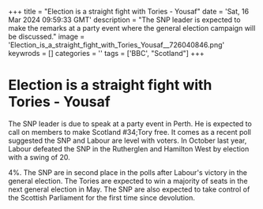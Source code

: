 +++
title = "Election is a straight fight with Tories - Yousaf"
date = 'Sat, 16 Mar 2024 09:59:33 GMT'
description = "The SNP leader is expected to make the remarks at a party event where the general election campaign will be discussed."
image = 'Election_is_a_straight_fight_with_Tories_Yousaf__726040846.png'
keywrods =  []
categories = ''
tags = ['BBC', "Scotland"]
+++

# Election is a straight fight with Tories - Yousaf

The SNP leader is due to speak at a party event in Perth.
He is expected to call on members to make Scotland <bb>#34;Tory free.
It comes as a recent poll suggested the SNP and Labour are level with voters.
In October last year, Labour defeated the SNP in the Rutherglen and Hamilton West by election with a swing of 20.

4%.
The SNP are in second place in the polls after Labour's victory in the general election.
The Tories are expected to win a majority of seats in the next general election in May.
The SNP are also expected to take control of the Scottish Parliament for the first time since devolution.


